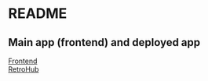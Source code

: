 # README

## Main app (frontend) and deployed app
[Frontend](https://github.com/garylow2001/Retrohub_frontend)  
[RetroHub](https://retrohub-frontend.herokuapp.com/)
